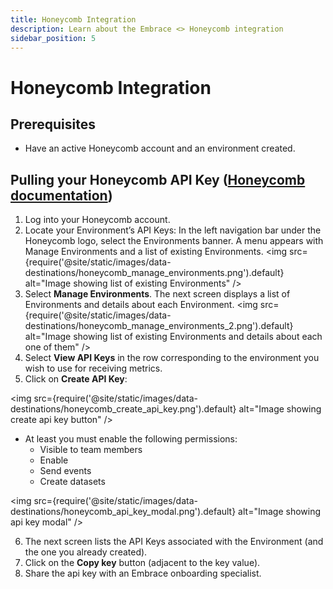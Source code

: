 ```yaml
---
title: Honeycomb Integration
description: Learn about the Embrace <> Honeycomb integration
sidebar_position: 5
---
```


# Honeycomb Integration

## Prerequisites

- Have an active Honeycomb account and an environment created.


## Pulling your Honeycomb API Key ([Honeycomb documentation](https://docs.honeycomb.io/working-with-your-data/settings/api-keys/))

1. Log into your Honeycomb account.
2. Locate your Environment’s API Keys:
In the left navigation bar under the Honeycomb logo, select the Environments banner. A menu appears with Manage Environments and a list of existing Environments.
<img src={require('@site/static/images/data-destinations/honeycomb_manage_environments.png').default} alt="Image showing list of existing Environments" />
3. Select **Manage Environments**. The next screen displays a list of Environments and details about each Environment.
<img src={require('@site/static/images/data-destinations/honeycomb_manage_environments_2.png').default} alt="Image showing list of existing Environments and details about each one of them" />
4. Select **View API Keys** in the row corresponding to the environment you wish to use for receiving metrics. 
5. Click on **Create API Key**:

<img src={require('@site/static/images/data-destinations/honeycomb_create_api_key.png').default} alt="Image showing create api key button" />

 - At least you must enable the following permissions:
   - Visible to team members
   - Enable
   - Send events
   - Create datasets
      
<img src={require('@site/static/images/data-destinations/honeycomb_api_key_modal.png').default} alt="Image showing api key modal" />

6. The next screen lists the API Keys associated with the Environment (and the one you already created).
7. Click on the **Copy key** button (adjacent to the key value).
8. Share the api key with an Embrace onboarding specialist.
